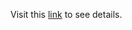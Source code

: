 Visit this [link](https://drive.google.com/open?id=1OFB3OhzBX8A8LJK6WTBBXmCw9AuDdAlM) to see details. 
